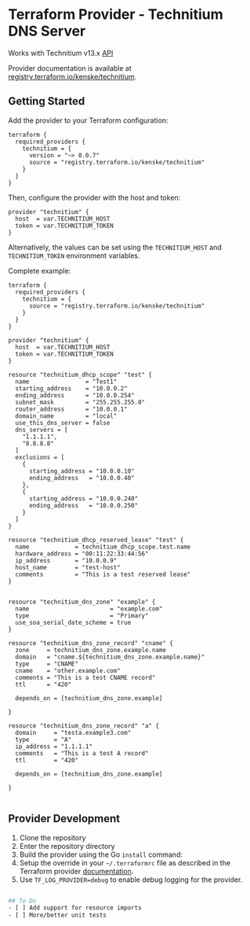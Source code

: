 # Terraform Provider - Technitium DNS Server

Works with Technitium v13.x [API](https://github.com/TechnitiumSoftware/DnsServer/blob/master/APIDOCS.md) 

Provider documentation is available at [registry.terraform.io/kenske/technitium](https://registry.terraform.io/providers/kenske/technitium/latest/docs).

## Getting Started

Add the provider to your Terraform configuration:

```hcl
terraform {
  required_providers {
    technitium = {
      version = "~> 0.0.7"
      source = "registry.terraform.io/kenske/technitium"
    }
  }
}

```

Then, configure the provider with the host and token:

```hcl
provider "technitium" {
  host  = var.TECHNITIUM_HOST
  token = var.TECHNITIUM_TOKEN
}
```

Alternatively, the values can be set using the `TECHNITIUM_HOST` and 
`TECHNITIUM_TOKEN` environment variables.

Complete example:

```hcl  
terraform {
  required_providers {
    technitium = {
      source = "registry.terraform.io/kenske/technitium"
    }
  }
}

provider "technitium" {
  host  = var.TECHNITIUM_HOST
  token = var.TECHNITIUM_TOKEN
}

resource "technitium_dhcp_scope" "test" {
  name                = "Test1"
  starting_address    = "10.0.0.2"
  ending_address      = "10.0.0.254"
  subnet_mask         = "255.255.255.0"
  router_address      = "10.0.0.1"
  domain_name         = "local"
  use_this_dns_server = false
  dns_servers = [
    "1.1.1.1",
    "8.8.8.8"
  ]
  exclusions = [
    {
      starting_address = "10.0.0.10"
      ending_address   = "10.0.0.40"
    },
    {
      starting_address = "10.0.0.240"
      ending_address   = "10.0.0.250"
    }
  ]
}

resource "technitium_dhcp_reserved_lease" "test" {
  name             = technitium_dhcp_scope.test.name
  hardware_address = "00:11:22:33:44:56"
  ip_address       = "10.0.0.9"
  host_name        = "test-host"
  comments         = "This is a test reserved lease"
}


resource "technitium_dns_zone" "example" {
  name                       = "example.com"
  type                       = "Primary"
  use_soa_serial_date_scheme = true
}

resource "technitium_dns_zone_record" "cname" {
  zone     = technitium_dns_zone.example.name
  domain   = "cname.${technitium_dns_zone.example.name}"
  type     = "CNAME"
  cname    = "other.example.com"
  comments = "This is a test CNAME record"
  ttl      = "420"

  depends_on = [technitium_dns_zone.example]

}

resource "technitium_dns_zone_record" "a" {
  domain     = "testa.example3.com"
  type       = "A"
  ip_address = "1.1.1.1"
  comments   = "This is a test A record"
  ttl        = "420"

  depends_on = [technitium_dns_zone.example]

}


```

## Provider Development

1. Clone the repository
1. Enter the repository directory
1. Build the provider using the Go `install` command:
1. Setup the override in your `~/.terraformrc` file as described in the Terraform provider [documentation](https://developer.hashicorp.com/terraform/tutorials/providers-plugin-framework/providers-plugin-framework-provider#prepare-terraform-for-local-provider-install).
1. Use `TF_LOG_PROVIDER=debug` to enable debug logging for the provider.

```bash

## To Do
- [ ] Add support for resource imports
- [ ] More/better unit tests

